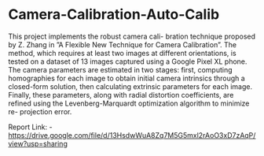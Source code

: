 # Camera-Calibration-Auto-Calib
This project implements the robust camera cali-
bration technique proposed by Z. Zhang in ”A Flexible New
Technique for Camera Calibration”. The method, which
requires at least two images at different orientations, is tested
on a dataset of 13 images captured using a Google Pixel XL
phone. The camera parameters are estimated in two stages:
first, computing homographies for each image to obtain initial
camera intrinsics through a closed-form solution, then calculating
extrinsic parameters for each image. Finally, these parameters,
along with radial distortion coefficients, are refined using the
Levenberg-Marquardt optimization algorithm to minimize re-
projection error.

Report Link: - https://drive.google.com/file/d/13HsdwWuA8Zq7M5G5mxl2rAoO3xD7zAqP/view?usp=sharing
